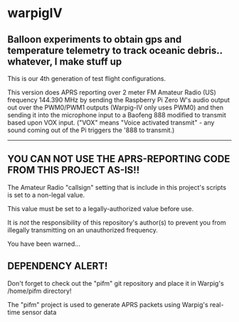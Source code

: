 # warpigIV
Balloon experiments to obtain gps and temperature telemetry to track oceanic debris..  whatever, I make stuff up
---------
This is our 4th generation of test flight configurations.

This version does APRS reporting over 2 meter FM Amateur Radio (US) frequency 144.390 MHz by sending the Raspberry Pi Zero W's audio output out over the PWM0/PWM1 outputs (Warpig-IV only uses PWM0) and then sending it into the microphone input to a Baofeng 888 modified to transmit based upon VOX input.  ("VOX" means "Voice activated transmit" - any sound coming out of the Pi triggers the '888 to transmit.)

---------
YOU CAN NOT USE THE APRS-REPORTING CODE FROM THIS PROJECT AS-IS!!
---------

The Amateur Radio "callsign" setting that is include in this project's scripts is set to a non-legal value.

This value must be set to a legally-authorized value before use.

It is *not* the responsibility of this repository's author(s) to prevent you from illegally transmitting on an unauthorized frequency.

You have been warned...


DEPENDENCY ALERT!
-----------------
Don't forget to check out the "pifm" git repository and place it in Warpig's /home/pifm directory!

The "pifm" project is used to generate APRS packets using Warpig's real-time sensor data

